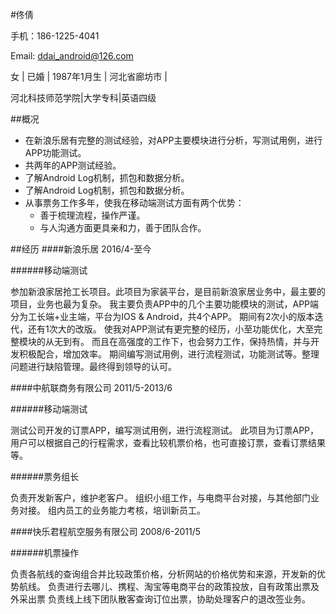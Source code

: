 #佟倩

手机：186-1225-4041

Email: ddai_android@126.com

女 | 已婚 | 1987年1月生 | 河北省廊坊市 |

河北科技师范学院|大学专科|英语四级

##概况
- 在新浪乐居有完整的测试经验，对APP主要模块进行分析，写测试用例，进行APP功能测试。
- 共两年的APP测试经验。
- 了解Android Log机制，抓包和数据分析。
- 了解Android Log机制，抓包和数据分析。
- 从事票务工作多年，使我在移动端测试方面有两个优势：
	- 善于梳理流程，操作严谨。
	- 与人沟通方面更具亲和力，善于团队合作。

##经历
####新浪乐居   2016/4-至今

######移动端测试

参加新浪家居抢工长项目。此项目为家装平台，是目前新浪家居业务中，最主要的项目，业务也最为复杂。 我主要负责APP中的几个主要功能模块的测试，APP端分为工长端+业主端，平台为IOS & Android，共4个APP。
期间有2次小的版本迭代，还有1次大的改版。 使我对APP测试有更完整的经历，小至功能优化，大至完整模块的从无到有。
而且在高强度的工作下，也会努力工作，保持热情，并与开发积极配合，增加效率。
期间编写测试用例，进行流程测试，功能测试等。整理问题进行缺陷管理。最终得到领导的认可。

####中航联商务有限公司   2011/5-2013/6

######移动端测试

测试公司开发的订票APP，编写测试用例，进行流程测试。
此项目为订票APP，用户可以根据自己的行程需求，查看比较机票价格，也可直接订票，查看订票结果等。

######票务组长

负责开发新客户，维护老客户。
组织小组工作，与电商平台对接，与其他部门业务对接。
组内员工的业务能力考核，培训新员工。

####快乐君程航空服务有限公司   2008/6-2011/5

######机票操作

负责各航线的查询组合并比较政策价格，分析网站的价格优势和来源，开发新的优势航线。
负责进行去哪儿、携程、淘宝等电商平台的政策投放，自有政策出票及外采出票
负责线上线下团队散客查询订位出票，协助处理客户的退改签业务。

